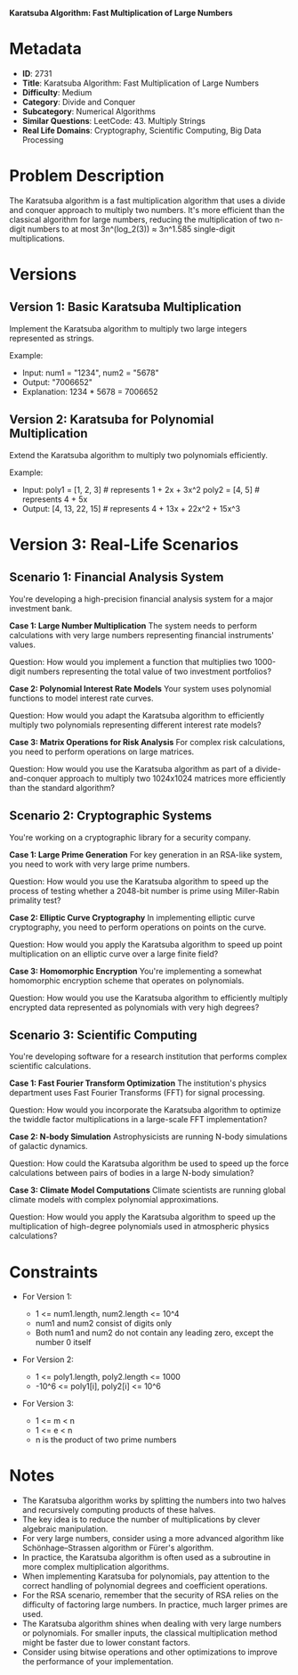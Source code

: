 **Karatsuba Algorithm: Fast Multiplication of Large Numbers**

# Metadata

- **ID**: 2731
- **Title**: Karatsuba Algorithm: Fast Multiplication of Large Numbers
- **Difficulty**: Medium
- **Category**: Divide and Conquer
- **Subcategory**: Numerical Algorithms
- **Similar Questions**: LeetCode: 43. Multiply Strings
- **Real Life Domains**: Cryptography, Scientific Computing, Big Data Processing

# Problem Description

The Karatsuba algorithm is a fast multiplication algorithm that uses a divide and conquer approach to multiply two numbers. It's more efficient than the classical algorithm for large numbers, reducing the multiplication of two n-digit numbers to at most 3n^(log_2(3)) ≈ 3n^1.585 single-digit multiplications.

# Versions

## Version 1: Basic Karatsuba Multiplication

Implement the Karatsuba algorithm to multiply two large integers represented as strings.

Example:

- Input: num1 = "1234", num2 = "5678"
- Output: "7006652"
- Explanation: 1234 \* 5678 = 7006652

## Version 2: Karatsuba for Polynomial Multiplication

Extend the Karatsuba algorithm to multiply two polynomials efficiently.

Example:

- Input:
  poly1 = [1, 2, 3] # represents 1 + 2x + 3x^2
  poly2 = [4, 5] # represents 4 + 5x
- Output: [4, 13, 22, 15] # represents 4 + 13x + 22x^2 + 15x^3

# Version 3: Real-Life Scenarios

## Scenario 1: Financial Analysis System

You're developing a high-precision financial analysis system for a major investment bank.

**Case 1: Large Number Multiplication**
The system needs to perform calculations with very large numbers representing financial instruments' values.

Question: How would you implement a function that multiplies two 1000-digit numbers representing the total value of two investment portfolios?

**Case 2: Polynomial Interest Rate Models**
Your system uses polynomial functions to model interest rate curves.

Question: How would you adapt the Karatsuba algorithm to efficiently multiply two polynomials representing different interest rate models?

**Case 3: Matrix Operations for Risk Analysis**
For complex risk calculations, you need to perform operations on large matrices.

Question: How would you use the Karatsuba algorithm as part of a divide-and-conquer approach to multiply two 1024x1024 matrices more efficiently than the standard algorithm?

## Scenario 2: Cryptographic Systems

You're working on a cryptographic library for a security company.

**Case 1: Large Prime Generation**
For key generation in an RSA-like system, you need to work with very large prime numbers.

Question: How would you use the Karatsuba algorithm to speed up the process of testing whether a 2048-bit number is prime using Miller-Rabin primality test?

**Case 2: Elliptic Curve Cryptography**
In implementing elliptic curve cryptography, you need to perform operations on points on the curve.

Question: How would you apply the Karatsuba algorithm to speed up point multiplication on an elliptic curve over a large finite field?

**Case 3: Homomorphic Encryption**
You're implementing a somewhat homomorphic encryption scheme that operates on polynomials.

Question: How would you use the Karatsuba algorithm to efficiently multiply encrypted data represented as polynomials with very high degrees?

## Scenario 3: Scientific Computing

You're developing software for a research institution that performs complex scientific calculations.

**Case 1: Fast Fourier Transform Optimization**
The institution's physics department uses Fast Fourier Transforms (FFT) for signal processing.

Question: How would you incorporate the Karatsuba algorithm to optimize the twiddle factor multiplications in a large-scale FFT implementation?

**Case 2: N-body Simulation**
Astrophysicists are running N-body simulations of galactic dynamics.

Question: How could the Karatsuba algorithm be used to speed up the force calculations between pairs of bodies in a large N-body simulation?

**Case 3: Climate Model Computations**
Climate scientists are running global climate models with complex polynomial approximations.

Question: How would you apply the Karatsuba algorithm to speed up the multiplication of high-degree polynomials used in atmospheric physics calculations?

# Constraints

- For Version 1:

  - 1 <= num1.length, num2.length <= 10^4
  - num1 and num2 consist of digits only
  - Both num1 and num2 do not contain any leading zero, except the number 0 itself

- For Version 2:

  - 1 <= poly1.length, poly2.length <= 1000
  - -10^6 <= poly1[i], poly2[i] <= 10^6

- For Version 3:
  - 1 <= m < n
  - 1 <= e < n
  - n is the product of two prime numbers

# Notes

- The Karatsuba algorithm works by splitting the numbers into two halves and recursively computing products of these halves.
- The key idea is to reduce the number of multiplications by clever algebraic manipulation.
- For very large numbers, consider using a more advanced algorithm like Schönhage–Strassen algorithm or Fürer's algorithm.
- In practice, the Karatsuba algorithm is often used as a subroutine in more complex multiplication algorithms.
- When implementing Karatsuba for polynomials, pay attention to the correct handling of polynomial degrees and coefficient operations.
- For the RSA scenario, remember that the security of RSA relies on the difficulty of factoring large numbers. In practice, much larger primes are used.
- The Karatsuba algorithm shines when dealing with very large numbers or polynomials. For smaller inputs, the classical multiplication method might be faster due to lower constant factors.
- Consider using bitwise operations and other optimizations to improve the performance of your implementation.

